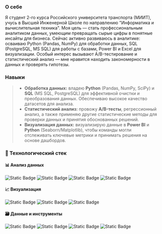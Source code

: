 ### О себе

Я студент 2-го курса Российского университета транспорта (МИИТ), 
учусь в Высшей Инженерной Школе по направлению "Информатика и вычислительная техника". 
Моя цель — стать профессиональным аналитиком данных, умеющим превращать сырые цифры в 
понятные инсайты для бизнеса. 
Сейчас активно развиваюсь в аналитике: осваиваю Python (Pandas, NumPy) для обработки данных, 
SQL (PostgreSQL, MS SQL) для работы с базами, Power BI и Excel для визуализации. 
Особый интерес вызывают A/B-тестирование и статистический анализ — мне нравится находить закономерности в данных и проверять гипотезы.
### Навыки
> - **Обработка данных:** владею **Python** (Pandas, NumPy, SciPy) и **SQL** (MS SQL, PostgreSQL) для эффективной очистки и преобразования данных. Обеспечиваю высокое качество датасетов для анализа.
> - **Статистический анализ:** провожу **A/B-тесты**, регрессионный анализ, а также применяю другие статистические методы для проверки данных и принятия обоснованных решений.
> - **Визуализация данных:** визуализирую данные в **Power BI** и **Python** (Seaborn/Matplotlib), чтобы команды могли отслеживать ключевые метрики и принимать решения на основе дашбордов.
### 🔧 Технологический стек

#### 📊 Анализ данных
![Static Badge](https://img.shields.io/badge/python-python?style=for-the-badge&logo=python&logoColor=white&color=%233776AB)
![Static Badge](https://img.shields.io/badge/pandas-python?style=for-the-badge&logo=pandas&logoColor=white&color=%23150458)
![Static Badge](https://img.shields.io/badge/numpy-numpy?style=for-the-badge&logo=numpy&logoColor=white&color=%23013243)
![Static Badge](https://img.shields.io/badge/scipy-scipy?style=for-the-badge&logo=scipy&logoColor=white&color=%238CAAE6)

#### 📈 Визуализация
![Static Badge](https://img.shields.io/badge/matplotlib-matplotlib?style=for-the-badge&color=%23447099&logo=matplotlib&logoColor=white)
![Static Badge](https://img.shields.io/badge/seaborn-seaborn?style=for-the-badge&color=%234B1E78)
![Static Badge](https://img.shields.io/badge/power_bi-power_bi?style=for-the-badge&color=%23ECD53F&logo=powerbi&logoColor=black)

#### 🗃️ Данные и инструменты
![Static Badge](https://img.shields.io/badge/postgresql-postgresql?style=for-the-badge&logo=postgresql&logoColor=white&color=%234169E1)
![Static Badge](https://img.shields.io/badge/excel-excel?style=for-the-badge&logo=microsoftexcel&logoColor=white&color=%23217346)
![Static Badge](https://img.shields.io/badge/jupyter-jupyter?style=for-the-badge&logo=jupyter&logoColor=white&color=%23F37626)
![Static Badge](https://img.shields.io/badge/MS_SQL-CC2927?style=for-the-badge&logo=microsoftsqlserver&logoColor=white)
